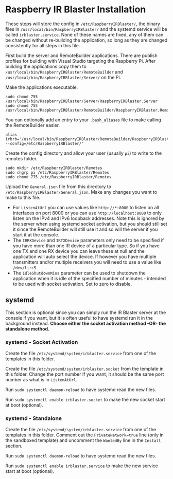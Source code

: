 # Raspberry IR Blaster Installation

These steps will store the config in `/etc/RaspberryIRBlaster/`, the binary files in `/usr/local/bin/RaspberryIRBlaster/` and the systemd service will be called `irblaster.service`. None of these names are fixed, any of them can be changed without re-building the application, so long as they are changed consistently for all steps in this file.

First build the server and RemoteBuilder applications. There are publish profiles for building with Visual Studio targeting the Raspberry Pi.
After building the applications copy them to `/usr/local/bin/RaspberryIRBlaster/RemoteBuilder` and `/usr/local/bin/RaspberryIRBlaster/Server/` on the Pi.

Make the applications executable.
```
sudo chmod 755 /usr/local/bin/RaspberryIRBlaster/Server/RaspberryIRBlaster.Server
sudo chmod 755 /usr/local/bin/RaspberryIRBlaster/RemoteBuilder/RaspberryIRBlaster.RemoteBuilder
```

You can optionally add an entry to your `.bash_aliases` file to make calling the RemoteBuilder easier.
```
alias irbrb='/usr/local/bin/RaspberryIRBlaster/RemoteBuilder/RaspberryIRBlaster.RemoteBuilder --config=/etc/RaspberryIRBlaster/'
```

Create the config directory and allow your user (usually `pi`) to write to the remotes folder.
```
sudo mkdir /etc/RaspberryIRBlaster/Remotes
sudo chgrp pi /etc/RaspberryIRBlaster/Remotes
sudo chmod 775 /etc/RaspberryIRBlaster/Remotes
```
Upload the `General.json` file from this directory to `/etc/RaspberryIRBlaster/General.json`. Make any changes you want to make to this file.
 * For `ListenAtUrl` you can use values like `http://*:8000` to listen on all interfaces on port 8000 or you can use `http://localhost:8000` to only listen on the IPv4 and IPv6 loopback addresses. Note this is ignored by the server when using systemd socket activation, but you should still set it since the RemoteBuilder will still use it and so will the server if you start it at the console.
 * The `IRRXDevice` and `IRTXDevice` parameters only need to be specified if you have more than one IR device of a particular type. So if you have one TX and one RX device you can leave these at null and the application will auto select the device. If however you have multiple transmitters and/or multiple receivers you will need to use a value like `/dev/lirc5`.
 * The `IdleShutdownMins` parameter can be used to shutdown the application when it is idle of the specified number of minutes - intended to be used with socket activation. Set to zero to disable.

## systemd

This section is optional since you can simply run the IR Blaster server at the console if you want, but it is often useful to have systemd run it in the background instead. **Choose either the socket activation method -OR- the standalone method.**

### systemd - Socket Activation

Create the file `/etc/systemd/system/irblaster.service` from one of the templates in this folder.

Create the file `/etc/systemd/system/irblaster.socket` from the template in this folder. Change the port number if you want, it should be the same port number as what is in `ListenAtUrl`.

Run `sudo systemctl daemon-reload` to have systemd read the new files.

Run `sudo systemctl enable irblaster.socket` to make the new socket start at boot (optional).

### systemd - Standalone

Create the file `/etc/systemd/system/irblaster.service` from one of the templates in this folder. Comment out the `PrivateNetwork=true` line (only in the sandboxed template) and uncomment the `WantedBy` line in the `Install` section.

Run `sudo systemctl daemon-reload` to have systemd read the new files.

Run `sudo systemctl enable irblaster.service` to make the new service start at boot (optional).
